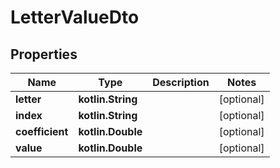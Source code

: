 
# LetterValueDto

## Properties
Name | Type | Description | Notes
------------ | ------------- | ------------- | -------------
**letter** | **kotlin.String** |  |  [optional]
**index** | **kotlin.String** |  |  [optional]
**coefficient** | **kotlin.Double** |  |  [optional]
**value** | **kotlin.Double** |  |  [optional]



